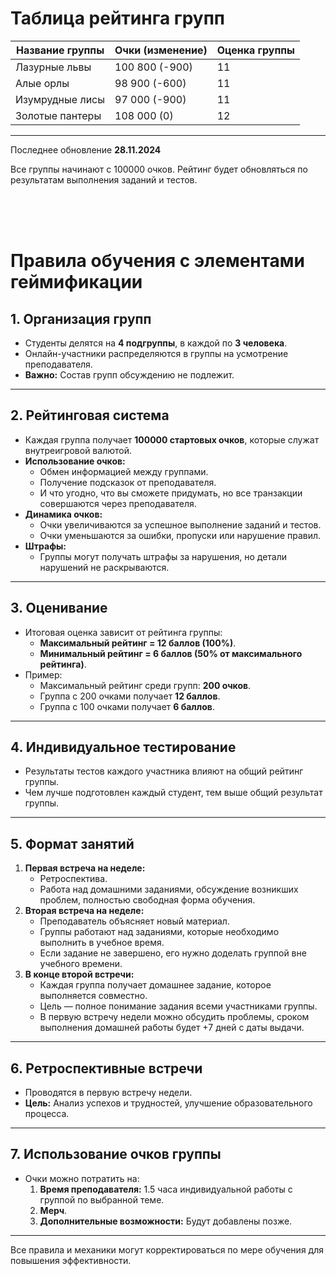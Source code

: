 
# Таблица рейтинга групп

| Название группы      | Очки (изменение) | Оценка группы |
|----------------------|------------------|---------------|
| Лазурные львы        | 100 800 (-900)   | 11            |
| Алые орлы            | 98 900 (-600)    | 11            |
| Изумрудные лисы      | 97 000 (-900)    | 11            |
| Золотые пантеры      | 108 000 (0)      | 12            |

---

Последнее обновление **28.11.2024**

Все группы начинают с 100000 очков. Рейтинг будет обновляться по результатам выполнения заданий и тестов.

<br>
<br>
<br>

# Правила обучения с элементами геймификации

## 1. Организация групп
- Студенты делятся на **4 подгруппы**, в каждой по **3 человека**.
- Онлайн-участники распределяются в группы на усмотрение преподавателя.
- **Важно:** Состав групп обсуждению не подлежит.

---

## 2. Рейтинговая система
- Каждая группа получает **100000 стартовых очков**, которые служат внутреигровой валютой.
- **Использование очков:**
  - Обмен информацией между группами.
  - Получение подсказок от преподавателя.
  - И что угодно, что вы сможете придумать, но все транзакции совершаются через преподавателя.
- **Динамика очков:**
  - Очки увеличиваются за успешное выполнение заданий и тестов.
  - Очки уменьшаются за ошибки, пропуски или нарушение правил.
- **Штрафы:**
  - Группы могут получать штрафы за нарушения, но детали нарушений не раскрываются.

---

## 3. Оценивание
- Итоговая оценка зависит от рейтинга группы:
  - **Максимальный рейтинг = 12 баллов (100%)**.
  - **Минимальный рейтинг = 6 баллов (50% от максимального рейтинга)**.
- Пример:
  - Максимальный рейтинг среди групп: **200 очков**.
  - Группа с 200 очками получает **12 баллов**.
  - Группа с 100 очками получает **6 баллов**.

---

## 4. Индивидуальное тестирование
- Результаты тестов каждого участника влияют на общий рейтинг группы.
- Чем лучше подготовлен каждый студент, тем выше общий результат группы.

---

## 5. Формат занятий
1. **Первая встреча на неделе:**
   - Ретроспектива.
   - Работа над домашними заданиями, обсуждение возникших проблем, полностью свободная форма обучения.
2. **Вторая встреча на неделе:**
   - Преподаватель объясняет новый материал.
   - Группы работают над заданиями, которые необходимо выполнить в учебное время.
   - Если задание не завершено, его нужно доделать группой вне учебного времени.
3. **В конце второй встречи:**
   - Каждая группа получает домашнее задание, которое выполняется совместно.
   - Цель — полное понимание задания всеми участниками группы.
   - В первую встречу недели можно обсудить проблемы, сроком выполнения домашней работы будет +7 дней с даты выдачи.

---

## 6. Ретроспективные встречи
- Проводятся в первую встречу недели.
- **Цель:** Анализ успехов и трудностей, улучшение образовательного процесса.

---

## 7. Использование очков группы
- Очки можно потратить на:
  1. **Время преподавателя:** 1.5 часа индивидуальной работы с группой по выбранной теме.
  2. **Мерч**.
  3. **Дополнительные возможности:** Будут добавлены позже.

---

Все правила и механики могут корректироваться по мере обучения для повышения эффективности.
